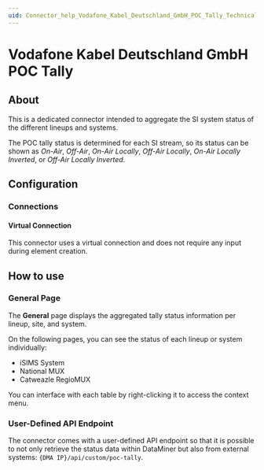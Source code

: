 ```yaml
---
uid: Connector_help_Vodafone_Kabel_Deutschland_GmbH_POC_Tally_Technical
---
```


# Vodafone Kabel Deutschland GmbH POC Tally

## About

This is a dedicated connector intended to aggregate the SI system status of the different lineups and systems.

The POC tally status is determined for each SI stream, so its status can be shown as *On-Air*, *Off-Air*, *On-Air Locally*, *Off-Air Locally*, *On-Air Locally Inverted*, or *Off-Air Locally Inverted*.

## Configuration

### Connections

#### Virtual Connection

This connector uses a virtual connection and does not require any input during element creation.

## How to use

### General Page

The **General** page displays the aggregated tally status information per lineup, site, and system.

On the following pages, you can see the status of each lineup or system individually:

- iSIMS System
- National MUX
- Catweazle RegioMUX

You can interface with each table by right-clicking it to access the context menu.

### User-Defined API Endpoint

The connector comes with a user-defined API endpoint so that it is possible to not only retrieve the status data within DataMiner but also from external systems: `{DMA IP}/api/custom/poc-tally`.
